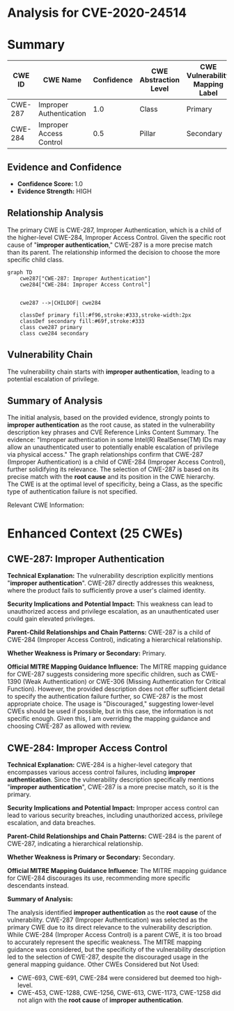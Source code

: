 # Analysis for CVE-2020-24514

# Summary
| CWE ID | CWE Name | Confidence | CWE Abstraction Level | CWE Vulnerability Mapping Label | CWE-Vulnerability Mapping Notes |
|---|---|---|---|---|---|
| CWE-287 | Improper Authentication | 1.0 | Class | Primary | Allowed-with-Review |
| CWE-284 | Improper Access Control | 0.5 | Pillar | Secondary | Discouraged |

## Evidence and Confidence

*   **Confidence Score:** 1.0
*   **Evidence Strength:** HIGH

## Relationship Analysis
The primary CWE is CWE-287, Improper Authentication, which is a child of the higher-level CWE-284, Improper Access Control. Given the specific root cause of "**improper authentication**," CWE-287 is a more precise match than its parent. The relationship informed the decision to choose the more specific child class.

```mermaid
graph TD
    cwe287["CWE-287: Improper Authentication"]
    cwe284["CWE-284: Improper Access Control"]
    

    cwe287 -->|CHILDOF| cwe284
    
    classDef primary fill:#f96,stroke:#333,stroke-width:2px
    classDef secondary fill:#69f,stroke:#333
    class cwe287 primary
    class cwe284 secondary
```

## Vulnerability Chain
The vulnerability chain starts with **improper authentication**, leading to a potential escalation of privilege.

## Summary of Analysis
The initial analysis, based on the provided evidence, strongly points to **improper authentication** as the root cause, as stated in the vulnerability description key phrases and CVE Reference Links Content Summary.
The evidence: "Improper authentication in some Intel(R) RealSense(TM) IDs may allow an unauthenticated user to potentially enable escalation of privilege via physical access."
The graph relationships confirm that CWE-287 (Improper Authentication) is a child of CWE-284 (Improper Access Control), further solidifying its relevance.
The selection of CWE-287 is based on its precise match with the **root cause** and its position in the CWE hierarchy. The CWE is at the optimal level of specificity, being a Class, as the specific type of authentication failure is not specified.

Relevant CWE Information:

# Enhanced Context (25 CWEs)

## CWE-287: Improper Authentication
**Technical Explanation:** The vulnerability description explicitly mentions "**improper authentication**". CWE-287 directly addresses this weakness, where the product fails to sufficiently prove a user's claimed identity.

**Security Implications and Potential Impact:** This weakness can lead to unauthorized access and privilege escalation, as an unauthenticated user could gain elevated privileges.

**Parent-Child Relationships and Chain Patterns:** CWE-287 is a child of CWE-284 (Improper Access Control), indicating a hierarchical relationship.

**Whether Weakness is Primary or Secondary:** Primary.

**Official MITRE Mapping Guidance Influence:** The MITRE mapping guidance for CWE-287 suggests considering more specific children, such as CWE-1390 (Weak Authentication) or CWE-306 (Missing Authentication for Critical Function). However, the provided description does not offer sufficient detail to specify the authentication failure further, so CWE-287 is the most appropriate choice. The usage is "Discouraged," suggesting lower-level CWEs should be used if possible, but in this case, the information is not specific enough. Given this, I am overriding the mapping guidance and choosing CWE-287 as allowed with review.

## CWE-284: Improper Access Control
**Technical Explanation:** CWE-284 is a higher-level category that encompasses various access control failures, including **improper authentication**. Since the vulnerability description specifically mentions "**improper authentication**", CWE-287 is a more precise match, so it is the primary.

**Security Implications and Potential Impact:** Improper access control can lead to various security breaches, including unauthorized access, privilege escalation, and data breaches.

**Parent-Child Relationships and Chain Patterns:** CWE-284 is the parent of CWE-287, indicating a hierarchical relationship.

**Whether Weakness is Primary or Secondary:** Secondary.

**Official MITRE Mapping Guidance Influence:** The MITRE mapping guidance for CWE-284 discourages its use, recommending more specific descendants instead.

**Summary of Analysis:**

The analysis identified **improper authentication** as the **root cause** of the vulnerability.
CWE-287 (Improper Authentication) was selected as the primary CWE due to its direct relevance to the vulnerability description. While CWE-284 (Improper Access Control) is a parent CWE, it is too broad to accurately represent the specific weakness. The MITRE mapping guidance was considered, but the specificity of the vulnerability description led to the selection of CWE-287, despite the discouraged usage in the general mapping guidance.
Other CWEs Considered but Not Used:

*   CWE-693, CWE-691, CWE-284 were considered but deemed too high-level.
*   CWE-453, CWE-1288, CWE-1256, CWE-613, CWE-1173, CWE-1258 did not align with the **root cause** of **improper authentication**.